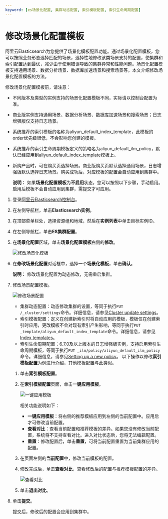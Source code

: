 ```yaml
---
keyword: [es场景化配置, 集群动态配置, 索引模板配置, 索引生命周期配置]
---
```


# 修改场景化配置模板

阿里云Elasticsearch为您提供了场景化模板配置功能。通过场景化配置模板，您可以按照业务形态选择匹配的场景，选择性地修改该类场景支持的配置，使集群和索引配置达到最优，减少由于使用错误导致的集群异常和性能问题。场景化配置模板支持通用场景、数据分析场景、数据库加速场景和搜索场景等。本文介绍修改场景化配置模板的方法。

修改场景化配置模板前，请注意：

-   不同版本及类型的实例支持的场景化配置模板不同，实际请以控制台配置为准。
-   商业版实例支持通用场景、数据分析场景、数据库加速场景和搜索场景；日志增强版仅支持日志场景。
-   系统推荐的索引模板的名称为aliyun\_default\_index\_template，此模板的order优先级很低，不会影响您创建的模板。
-   系统推荐的索引生命周期模板定义的策略名为aliyun\_default\_ilm\_policy，默认已经应用到aliyun\_default\_index\_template模板上。
-   新购产品时，可在购买页选择场景。商业版购买页默认选择通用场景，日志增强版默认选择日志场景。购买成功后，对应模板的配置会自动应用到集群中。

    **说明：** 如果**场景化配置模板**为**不启用**状态，您可以按照以下步骤，手动启用。启用后模板不会自动应用到集群，需提交才可应用。


1.  登录[阿里云Elasticsearch控制台](https://elasticsearch.console.aliyun.com/#/home)。

2.  在左侧导航栏，单击**Elasticsearch实例**。

3.  在顶部菜单栏处，选择资源组和地域，然后在**实例列表**中单击目标实例ID。

4.  在左侧导航栏，单击**ES集群配置**。

5.  在**场景化配置**区域，单击**场景化配置模板**右侧的**修改**。

    ![修改场景化模板](https://static-aliyun-doc.oss-cn-hangzhou.aliyuncs.com/assets/img/zh-CN/7746359951/p104568.png)

6.  在**修改场景化配置**对话框中，选择一个**场景化模板**，单击**确认**。

    **说明：** 修改场景化配置为动态修改，无需重启集群。

7.  修改场景配置模板。

    ![修改场景配置](https://static-aliyun-doc.oss-cn-hangzhou.aliyuncs.com/assets/img/zh-CN/8746359951/p104560.png)

    -   集群动态配置：动态修改集群的设置，等同于执行`PUT /_cluster/settings`命令。详细信息，请参见[Cluster update settings](https://www.elastic.co/guide/en/elasticsearch/reference/6.7/cluster-update-settings.html)。
    -   索引模板配置：定义在创建新索引时将自动应用的模板，模板仅在创建索引时应用，更改模板不会对现有索引产生影响，等同于执行`PUT _template/aliyun_default_index_template`命令。详细信息，请参见[Index templates](https://www.elastic.co/guide/en/elasticsearch/reference/6.7/indices-templates.html#indices-templates)。
    -   索引生命周期配置：6.7.0及以上版本的日志增强版实例，支持启用索引生命周期模板，等同于执行`PUT _ilm/policy/aliyun_default_ilm_policy`命令。详细信息，请参见[Setting up a new policy](https://www.elastic.co/guide/en/elasticsearch/reference/6.8/_setting_up_a_new_policy.html#_setting_up_a_new_policy)。
    以下操作以修改**索引模板配置**为例进行介绍，其他模板配置与此类似。

    1.  单击**索引模板配置**。

    2.  在**索引模板配置**页面，单击**一键应用模板**。

        ![一键应用模板](https://static-aliyun-doc.oss-cn-hangzhou.aliyuncs.com/assets/img/zh-CN/8746359951/p104563.png)

        相关功能说明如下：

        -   **一键应用模板**：将右侧的推荐模板应用到左侧的当前配置中。应用后才可修改当前配置。
        -   **查看对比**：查看当前配置和推荐模板的差异。如果您没有修改当前配置，系统将不支持查看对比。进入对比状态后，您将无法编辑配置。
        -   **重置**：修改配置后，单击**重置**，可将当前配置重置为当前集群应用的配置。
    3.  在页面左侧的**当前配置**中，修改当前模板的配置。

    4.  修改完成后，单击**查看对比**，查看修改后的配置与推荐模板配置的差异。

        ![查看对比](https://static-aliyun-doc.oss-cn-hangzhou.aliyuncs.com/assets/img/zh-CN/8746359951/p104565.png)

    5.  单击**退出对比**。

8.  单击**提交**。

    提交后，修改后的配置会应用到集群中。


